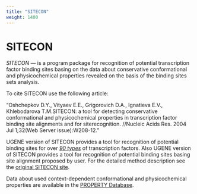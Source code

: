 ```yaml
---
title: "SITECON"
weight: 1400
---
```



# SITECON

_SITECON_ — is a program package for recognition of potential transcription factor binding sites basing on the data about conservative conformational and physicochemical properties revealed on the basis of the binding sites sets analysis.

To cite SITECON use the following article:

“Oshchepkov D.Y., Vityaev E.E., Grigorovich D.A., Ignatieva E.V., Khlebodarova T.M.SITECON: a tool for detecting conservative conformational and physicochemical properties in transcription factor binding site alignments and for siterecognition. //Nucleic Acids Res. 2004 Jul 1;32(Web Server issue):W208-12.”

UGENE version of SITECON provides a tool for recognition of potential binding sites for over [_90 types_](types-of-sitecon-models.md) of transcription factors. Also UGENE version of SITECON provides a tool for recognition of potential binding sites basing site alignment proposed by user. For the detailed method description see the [original SITECON site](http://wwwmgs.bionet.nsc.ru/cgi-bin/mgs/sitecon/sitecon.pl?stage=0).

Data about used context-dependent conformational and physicochemical properties are available in the [PROPERTY Database](http://wwwmgs.bionet.nsc.ru/mgs/gnw/bdna).
